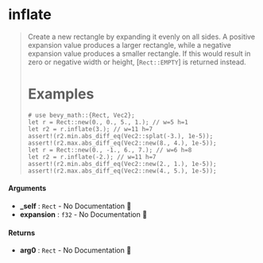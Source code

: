 # inflate

>  Create a new rectangle by expanding it evenly on all sides.
>  A positive expansion value produces a larger rectangle,
>  while a negative expansion value produces a smaller rectangle.
>  If this would result in zero or negative width or height, [`Rect::EMPTY`] is returned instead.
>  # Examples
>  ```
>  # use bevy_math::{Rect, Vec2};
>  let r = Rect::new(0., 0., 5., 1.); // w=5 h=1
>  let r2 = r.inflate(3.); // w=11 h=7
>  assert!(r2.min.abs_diff_eq(Vec2::splat(-3.), 1e-5));
>  assert!(r2.max.abs_diff_eq(Vec2::new(8., 4.), 1e-5));
>  let r = Rect::new(0., -1., 6., 7.); // w=6 h=8
>  let r2 = r.inflate(-2.); // w=11 h=7
>  assert!(r2.min.abs_diff_eq(Vec2::new(2., 1.), 1e-5));
>  assert!(r2.max.abs_diff_eq(Vec2::new(4., 5.), 1e-5));
>  ```

#### Arguments

- **\_self** : `Rect` \- No Documentation 🚧
- **expansion** : `f32` \- No Documentation 🚧

#### Returns

- **arg0** : `Rect` \- No Documentation 🚧